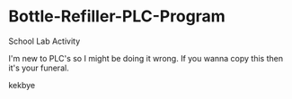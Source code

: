 # Bottle-Refiller-PLC-Program
School Lab Activity

I'm new to PLC's so I might be doing it wrong. 
If you wanna copy this then it's your funeral.

kekbye
